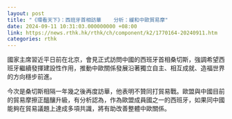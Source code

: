 ```yaml
---
layout: post
title: "《環看天下》：西班牙首相訪華    分析：緩和中歐貿易摩"
date: 2024-09-11 10:31:03.000000000 +08:00
link: https://news.rthk.hk/rthk/ch/component/k2/1770164-20240911.htm
categories: rthk
---
```


國家主席習近平日前在北京，會見正式訪問中國的西班牙首相桑切斯，強調希望西班牙繼續發揮建設性作用，推動中歐關係發展沿著獨立自主、相互成就、造福世界的方向穩步前進。

今次是桑切斯相隔一年幾之後再度訪華，他表明不贊同打貿易戰。歐盟與中國目前的貿易摩擦正醞釀升級，有分析認為，作為歐盟成員國之一的西班牙，如果同中國能夠在貿易議題上達成多項共識，將有助改善整體中歐關係。
